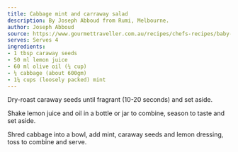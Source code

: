 ```yaml
---
title: Cabbage mint and carraway salad
description: By Joseph Abboud from Rumi, Melbourne.
author: Joseph Abboud
source: https://www.gourmettraveller.com.au/recipes/chefs-recipes/baby-snapper-with-cabbage-mint-and-caraway-salad-8002
serves: Serves 4
ingredients:
- 1 tbsp caraway seeds
- 50 ml lemon juice
- 60 ml olive oil (¼ cup)
- ¼ cabbage (about 600gm)
- 1¼ cups (loosely packed) mint
---
```


Dry-roast caraway seeds until fragrant (10-20 seconds) and set aside.

Shake lemon juice and oil in a bottle or jar to combine, season to taste and set aside.

Shred cabbage into a bowl, add mint, caraway seeds and lemon dressing, toss to combine and serve.
